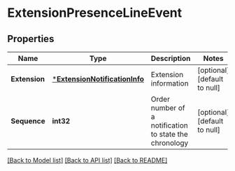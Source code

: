 # ExtensionPresenceLineEvent

## Properties
Name | Type | Description | Notes
------------ | ------------- | ------------- | -------------
**Extension** | [***ExtensionNotificationInfo**](ExtensionNotificationInfo.md) | Extension information | [optional] [default to null]
**Sequence** | **int32** | Order number of a notification to state the chronology | [optional] [default to null]

[[Back to Model list]](../README.md#documentation-for-models) [[Back to API list]](../README.md#documentation-for-api-endpoints) [[Back to README]](../README.md)


